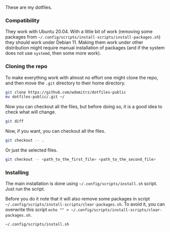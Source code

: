 These are my dotfiles.

### Compatibility

They work with Ubuntu 20.04. With a little bit of work (removing some packages from `~/.config/scripts/install-scripts/install-packages.sh`) they should work under Debian 11. Making them work under other distribution might require manual installation of packages (and if the system does not use `systemd`, then some more work).

### Cloning the repo

To make everything work with almost no effort one might clone the repo, and then move the `.git` directory to their home directory.

```bash
git clone https://github.com/wdomitrz/dotfiles-public
mv dotfiles-public/.git ~/
```

Now you can checkout all the files, but before doing so, it is a good idea to check what will change.

```bash
git diff
```

Now, if you want, you can checkout all the files.

```bash
git checkout -- .
```

Or just the selected files.

```bash
git checkout -- <path_to_the_first_file> <path_to_the_second_file>
```

### Installing

The main installation is done using `~/.config/scripts/install.sh` script. Just run the script.

Before you do it note that it will also remove some packages in script `~/.config/scripts/install-scripts/clear-packages.sh`. To avoid it, you can overwrite this script `echo "" > ~/.config/scripts/install-scripts/clear-packages.sh`.

```bash
~/.config/scripts/install.sh
```
